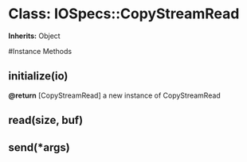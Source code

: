 # Class: IOSpecs::CopyStreamRead
**Inherits:** Object
    




#Instance Methods
## initialize(io) [](#method-i-initialize)

**@return** [CopyStreamRead] a new instance of CopyStreamRead

## read(size, buf) [](#method-i-read)

## send(*args) [](#method-i-send)

